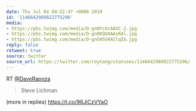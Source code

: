 ```yaml
---
date: Thu Jul 04 04:52:47 +0000 2019
id: '1146642989822775296'
media:
- https://pbs.twimg.com/media/D-gnNYcUcAAXC-2.jpg
- https://pbs.twimg.com/media/D-gnOKQU4AAzKAl.jpg
- https://pbs.twimg.com/media/D-gnO45U4AIlqIb.jpg
reply: false
retweet: true
source: twitter
source_url: https://twitter.com/roytang/statuses/1146642989822775296/
---
```


RT [@DaveRapoza](https://twitter.com/DaveRapoza/)

>  Steve Lichman 

(more in replies) https://t.co/96JjCzVYaO